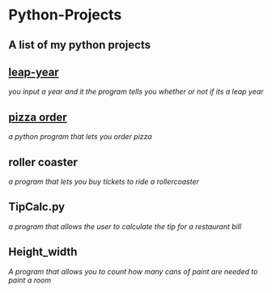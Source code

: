 # Python-Projects
## A list of my python projects 

## [leap-year](https://github.com/miss-eronwu/Python-Projects/blob/f271500878c0aaf93302932ea35c21e0b2aac8f1/leapyear.py) 			
*you input a year and it the program tells you whether or not if its a leap year*

## [pizza order](https://github.com/miss-eronwu/Python-Projects/blob/6fd1d721b504d2d662411a763dd7161cd4ff3595/pizzaorder.py) 
*a python program that lets you order pizza*
 
## roller coaster
 *a program that lets you buy tickets to ride a rollercoaster*
 
 
## TipCalc.py
*a program that allows the user to calculate the tip for a restaurant bill*
 
 
## Height_width
*A program that allows you to count how many cans of paint are needed to paint a room*
